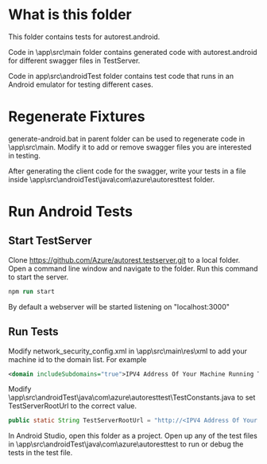 # What is this folder

This folder contains tests for autorest.android.

Code in \app\src\main folder contains generated code with autorest.android for different swagger files in TestServer.

Code in app\src\androidTest folder contains test code that runs in an Android emulator for testing different cases.

# Regenerate Fixtures

generate-android.bat in parent folder can be used to regenerate code in \app\src\main. Modify it to add or remove swagger files you are interested in testing.

After generating the client code for the swagger, write your tests in a file inside \app\src\androidTest\java\com\azure\autoresttest folder.

# Run Android Tests

## Start TestServer
Clone https://github.com/Azure/autorest.testserver.git to a local folder. Open a command line window and navigate to the folder. Run this command to start the server.
```ps
npm run start
```

By default a webserver will be started listening on "localhost:3000"

## Run Tests

Modify network_security_config.xml in \app\src\main\res\xml to add your machine id to the domain list. For example
```xml
<domain includeSubdomains="true">IPV4 Address Of Your Machine Running TestServer</domain>
```

Modify \app\src\androidTest\java\com\azure\autoresttest\TestConstants.java to set TestServerRootUrl to the correct value.
```java
public static String TestServerRootUrl = "http://<IPV4 Address Of Your Machine Running TestServer>:3000";
```

In Android Studio, open this folder as a project. Open up any of the test files in \app\src\androidTest\java\com\azure\autoresttest  to run or debug the tests in the test file.
